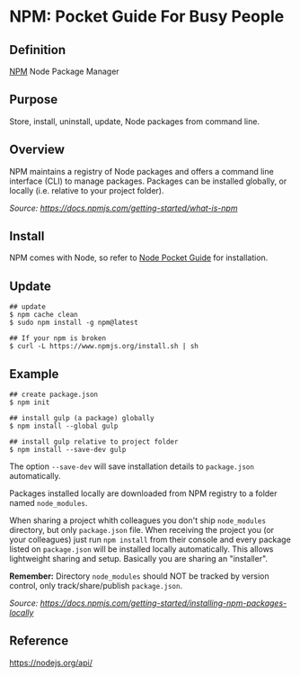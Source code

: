 # NPM: Pocket Guide For Busy People

## Definition

[NPM](https://www.npmjs.com/) Node Package Manager

## Purpose

Store, install, uninstall, update, Node packages from command line.

## Overview

NPM maintains a registry of Node packages and offers a command line interface (CLI) to manage packages. Packages can be installed globally, or locally (i.e. relative to your project folder).

*Source: https://docs.npmjs.com/getting-started/what-is-npm*

## Install

NPM comes with Node, so refer to [Node Pocket Guide](https://github.com/heyallan/node) for installation.

## Update

```shell
## update
$ npm cache clean
$ sudo npm install -g npm@latest

## If your npm is broken
$ curl -L https://www.npmjs.org/install.sh | sh
```

## Example

```shell
## create package.json
$ npm init

## install gulp (a package) globally
$ npm install --global gulp

## install gulp relative to project folder
$ npm install --save-dev gulp
```
The option `--save-dev` will save installation details to `package.json` automatically.

Packages installed locally are downloaded from NPM registry to a folder named `node_modules`.

When sharing a project whith colleagues you don't ship `node_modules` directory, but only `package.json` file. When receiving the project you (or your colleagues) just run `npm install` from their console and every package listed on `package.json` will be installed locally automatically. This allows lightweight sharing and setup. Basically you are sharing an "installer".

**Remember:** Directory `node_modules` should NOT be tracked by version control, only track/share/publish `package.json`.

*Source: https://docs.npmjs.com/getting-started/installing-npm-packages-locally*

## Reference
https://nodejs.org/api/
